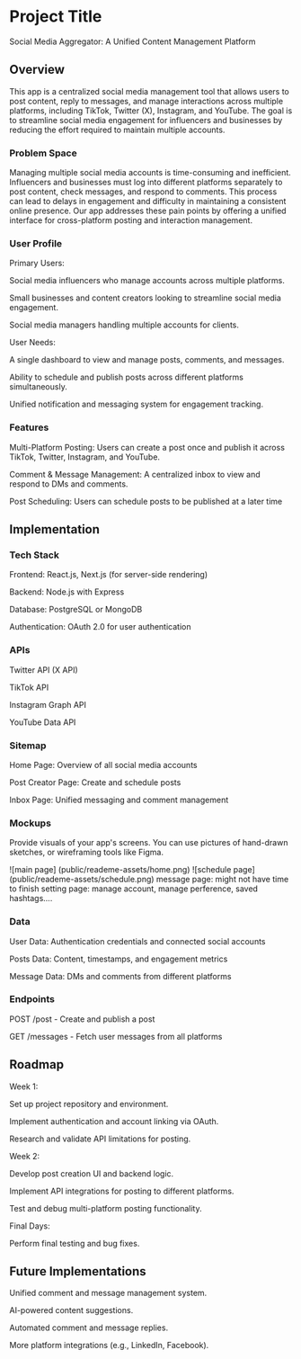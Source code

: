 # Project Title

Social Media Aggregator: A Unified Content Management Platform
## Overview


This app is a centralized social media management tool that allows users to post content, reply to messages, and manage interactions across multiple platforms, including TikTok, Twitter (X), Instagram, and YouTube. The goal is to streamline social media engagement for influencers and businesses by reducing the effort required to maintain multiple accounts.

### Problem Space

Managing multiple social media accounts is time-consuming and inefficient. Influencers and businesses must log into different platforms separately to post content, check messages, and respond to comments. This process can lead to delays in engagement and difficulty in maintaining a consistent online presence. Our app addresses these pain points by offering a unified interface for cross-platform posting and interaction management.

### User Profile

Primary Users:

Social media influencers who manage accounts across multiple platforms.

Small businesses and content creators looking to streamline social media engagement.

Social media managers handling multiple accounts for clients.

User Needs:

A single dashboard to view and manage posts, comments, and messages.

Ability to schedule and publish posts across different platforms simultaneously.

Unified notification and messaging system for engagement tracking.

### Features

Multi-Platform Posting: Users can create a post once and publish it across TikTok, Twitter, Instagram, and YouTube.

Comment & Message Management: A centralized inbox to view and respond to DMs and comments.

Post Scheduling: Users can schedule posts to be published at a later time

## Implementation

### Tech Stack

Frontend: React.js, Next.js (for server-side rendering)

Backend: Node.js with Express

Database: PostgreSQL or MongoDB

Authentication: OAuth 2.0 for user authentication

### APIs

Twitter API (X API)

TikTok API

Instagram Graph API

YouTube Data API

### Sitemap

Home Page: Overview of all social media accounts

Post Creator Page: Create and schedule posts

Inbox Page: Unified messaging and comment management

### Mockups

Provide visuals of your app's screens. You can use pictures of hand-drawn sketches, or wireframing tools like Figma.

![main page] (public/reademe-assets/home.png)
![schedule page] (public/reademe-assets/schedule.png)
message page: might not have time to finish
setting page: manage account, manage perference, saved hashtags....


### Data

User Data: Authentication credentials and connected social accounts

Posts Data: Content, timestamps, and engagement metrics

Message Data: DMs and comments from different platforms

### Endpoints

POST /post - Create and publish a post

GET /messages - Fetch user messages from all platforms


## Roadmap

Week 1:

Set up project repository and environment.

Implement authentication and account linking via OAuth.

Research and validate API limitations for posting.

Week 2:

Develop post creation UI and backend logic.

Implement API integrations for posting to different platforms.

Test and debug multi-platform posting functionality.

Final Days:

Perform final testing and bug fixes.


## Future Implementations

Unified comment and message management system.

AI-powered content suggestions.

Automated comment and message replies.

More platform integrations (e.g., LinkedIn, Facebook).

